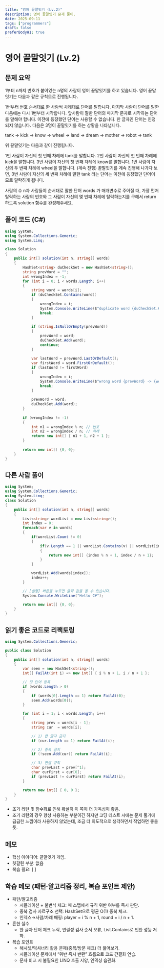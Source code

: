 ```yaml
---
title: "영어 끝말잇기 (Lv.2)"
description: 영어 끝말잇기 문제 풀이.
date: 2025-09-11
tags: ["programmers"]
draft: false
preferBodyH1: true
---
```


# 영어 끝말잇기 (Lv.2)

## 문제 요약

1부터 n까지 번호가 붙어있는 n명의 사람이 영어 끝말잇기를 하고 있습니다. 영어 끝말잇기는 다음과 같은 규칙으로 진행됩니다.

1번부터 번호 순서대로 한 사람씩 차례대로 단어를 말합니다.
마지막 사람이 단어를 말한 다음에는 다시 1번부터 시작합니다.
앞사람이 말한 단어의 마지막 문자로 시작하는 단어를 말해야 합니다.
이전에 등장했던 단어는 사용할 수 없습니다.
한 글자인 단어는 인정되지 않습니다.
다음은 3명이 끝말잇기를 하는 상황을 나타냅니다.

tank → kick → know → wheel → land → dream → mother → robot → tank

위 끝말잇기는 다음과 같이 진행됩니다.

1번 사람이 자신의 첫 번째 차례에 tank를 말합니다.
2번 사람이 자신의 첫 번째 차례에 kick을 말합니다.
3번 사람이 자신의 첫 번째 차례에 know를 말합니다.
1번 사람이 자신의 두 번째 차례에 wheel을 말합니다.
(계속 진행)
끝말잇기를 계속 진행해 나가다 보면, 3번 사람이 자신의 세 번째 차례에 말한 tank 라는 단어는 이전에 등장했던 단어이므로 탈락하게 됩니다.

사람의 수 n과 사람들이 순서대로 말한 단어 words 가 매개변수로 주어질 때, 가장 먼저 탈락하는 사람의 번호와 그 사람이 자신의 몇 번째 차례에 탈락하는지를 구해서 return 하도록 solution 함수를 완성해주세요.

## 풀이 코드 (C#)

```csharp
using System;
using System.Collections.Generic;
using System.Linq;

class Solution
{
    public int[] solution(int n, string[] words)
    {   
        HashSet<string> duCheckSet = new HashSet<string>();
        string prevWord = "";
        int wrongIndex = -1;
        for (int i = 0; i < words.Length; i++)
        {
            string word = words[i];
            if (duCheckSet.Contains(word))
            {
                wrongIndex = i;
                System.Console.WriteLine($"duplicate word {duCheckSet.Count}");
                break;
            }
            
            if (string.IsNullOrEmpty(prevWord))
            {
                prevWord = word;
                duCheckSet.Add(word);
                continue;
            }
            
            var lastWord = prevWord.LastOrDefault();
            var firstWord = word.FirstOrDefault();            
            if (lastWord != firstWord)
            {
                wrongIndex = i;
                System.Console.WriteLine($"wrong word {prevWord} -> {word}");
                break;
            }
            
            prevWord = word;
            duCheckSet.Add(word);
        }
        
        if (wrongIndex != -1)
        {
            int n1 = wrongIndex % n; // 번호
            int n2 = wrongIndex / n; // 차례
            return new int[] { n1 + 1, n2 + 1 };
        }
        
        return new int[] {0, 0};    
    }
}
```

## 다른 사람 풀이
```csharp
using System;
using System.Collections.Generic;
using System.Linq;
class Solution
{
    public int[] solution(int n, string[] words)
    {
        List<string> wordList = new List<string>();
        int index = 0;
        foreach(var v in words)
        {
            if(wordList.Count != 0)
            {
                if(v.Length == 1 || wordList.Contains(v) || wordList[index - 1].Last() != v.First())
                {
                    return new int[] {index % n + 1, index / n + 1};
                }
            }

            wordList.Add(words[index]);
            index++;
        }

        // [실행] 버튼을 누르면 출력 값을 볼 수 있습니다. 
        System.Console.WriteLine("Hello C#");

        return new int[] {0, 0};
    }
}
```

## 읽기 좋은 코드로 리팩토링
```csharp
using System.Collections.Generic;

public class Solution
{
    public int[] solution(int n, string[] words)
    {
        var seen = new HashSet<string>();
        int[] FailAt(int i) => new int[] { i % n + 1, i / n + 1 };

        // 첫 단어 등록
        if (words.Length > 0)
        {
            if (words[0].Length == 1) return FailAt(0);
            seen.Add(words[0]);
        }

        for (int i = 1; i < words.Length; i++)
        {
            string prev = words[i - 1];
            string cur  = words[i];

            // 1) 한 글자 금지
            if (cur.Length == 1) return FailAt(i);

            // 2) 중복 금지
            if (!seen.Add(cur)) return FailAt(i);

            // 3) 연결 규칙
            char prevLast = prev[^1];
            char curFirst = cur[0];
            if (prevLast != curFirst) return FailAt(i);
        }

        return new int[] { 0, 0 };
    }
}
```
- 조기 리턴 및 함수화로 인해 확실히 이 쪽이 더 가독성이 좋음.
- 조기 리턴의 경우 항상 사용하는 부분이긴 하지만 코딩 테스트 시에는 문제 풀기에 급급한 느낌이라 사용하지 않았는데, 조금 더 의도적으로 생각하면서 작업하면 좋을듯.

## 메모
- 핵심 아이디어: 끝말잇기 게임.
- 헷갈린 부분: 없음
- 복습 필요: [ ]

## 학습 메모 (패턴·알고리즘 정리, 복습 포인트 제안)

- 패턴/알고리즘
    - 시뮬레이션 + 불변식 체크: 매 스텝에서 규칙 위반 여부를 즉시 판단.
    - 중복 검사 자료구조 선택: HashSet으로 평균 O(1) 중복 체크.
    - 인덱스→사람/차례 매핑: player = i % n + 1, round = i / n + 1.
- 흔한 실수
    - 한 글자 단어 체크 누락, 연결성 검사 순서 오류, List.Contains로 인한 성능 저하.
- 복습 포인트
    - 해시셋/딕셔너리 활용 문제(중복/방문 체크) 더 풀어보기.
    - 시뮬레이션 문제에서 “위반 즉시 반환” 흐름으로 코드 간결화 연습.
    - 문자 비교 시 불필요한 LINQ 호출 지양, 인덱싱 습관화.